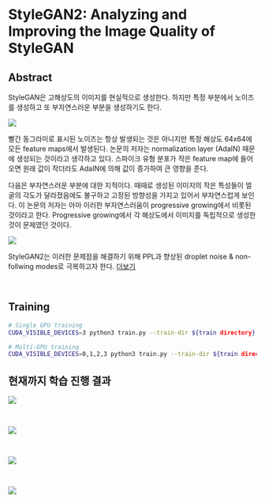 # StyleGAN2: Analyzing and Improving the Image Quality of StyleGAN

## Abstract
StyleGAN은 고해상도의 이미지를 현실적으로 생성한다. 하지만 특정 부분에서 노이즈를 생성하고 또 부자연스러운 부분을 생성하기도 한다.

![](https://images.velog.io/images/heaseo/post/fa8cd4cd-b240-4ead-ba00-27b5b8229415/StyleGAN_artifacts.png)

빨간 동그라미로 표시된 노이즈는 항상 발생되는 것은 아니지만 특정 해상도 64x64에 모든 feature maps에서 발생된다. 논문의 저자는 normalization layer (AdaIN) 때문에 생성되는 것이라고 생각하고 있다. 스파이크 유형 분포가 작은 feature map에 들어오면 원래 값이 작더라도 AdaIN에 의해 값이 증가하여 큰 영향을 준다. 

다음은 부자연스러운 부분에 대한 지적이다. 때때로 생성된 이미지의 작은 특성들이 얼굴의 각도가 달라졌음에도 불구하고 고정된 방향성을 가지고 있어서 부자연스럽게 보인다. 이 논문의 저자는 아마 이러한 부자연스러움이 progressive growing에서 비롯된 것이라고 한다. Progressive growing에서 각 해상도에서 이미지를 독립적으로 생성한 것이 문제였던 것이다.

![](https://images.velog.io/images/heaseo/post/cffbd8ad-0af7-4c69-a356-516ce146d07a/StyleGANv1_artifacts.png)

StyleGAN2는 이러한 문제점을 해결하기 위해 PPL과 향상된 droplet noise & non-follwing modes로 극복하고자 한다. [더보기](https://velog.io/@heaseo/StyleGAN-V2-Analyzing-and-Improving-the-Image-Quality-of-StyleGAN)

<br />

## Training
```bash
# Single GPU training
CUDA_VISIBLE_DEVICES=3 python3 train.py --train-dir ${train directory} --eval-dir ${test directory} - --outputs-dir ${a directory where trained models will be saved}  --batch-size 16 --patch-size 256
```

```bash
# Multi-GPU training
CUDA_VISIBLE_DEVICES=0,1,2,3 python3 train.py --train-dir ${train directory} --eval-dir ${test directory} - --outputs-dir ${a directory where trained models will be saved}  --batch-size 16 --patch-size 256--distributed
```

## 현재까지 학습 진행 결과
![](https://images.velog.io/images/heaseo/post/d2da0882-456c-4ca9-a688-90b6391cadef/preds_0.jpg)

<br />

![](https://images.velog.io/images/heaseo/post/f7d60a9b-7847-4fd4-9d1d-66908815204f/preds_1.jpg)

<br />

![](https://images.velog.io/images/heaseo/post/44babf96-1c01-44fb-904d-7f8ef83318ba/preds_10.jpg)

<br />

![](https://images.velog.io/images/heaseo/post/db08ce5e-f2d7-4d40-8108-331f684d0bac/preds_174.jpg)
